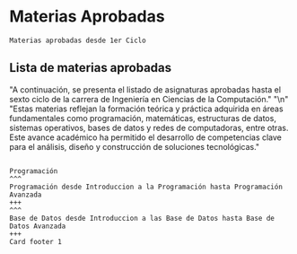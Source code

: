 # Materias Aprobadas
```{note}
Materias aprobadas desde 1er Ciclo
```
## Lista de materias aprobadas 

"A continuación, se presenta el listado de asignaturas aprobadas hasta el sexto ciclo de la carrera de Ingeniería en Ciencias de la Computación." "\n" "Estas materias reflejan la formación teórica y práctica adquirida en áreas fundamentales como programación, matemáticas, estructuras de datos, sistemas operativos, bases de datos y redes de computadoras, entre otras. Este avance académico ha permitido el desarrollo de competencias clave para el análisis, diseño y construcción de soluciones tecnológicas."

````{card} Materias

Programación
^^^
Programación desde Introduccion a la Programación hasta Programación Avanzada
+++
^^^
Base de Datos desde Introduccion a las Base de Datos hasta Base de Datos Avanzada
+++
Card footer 1
````
